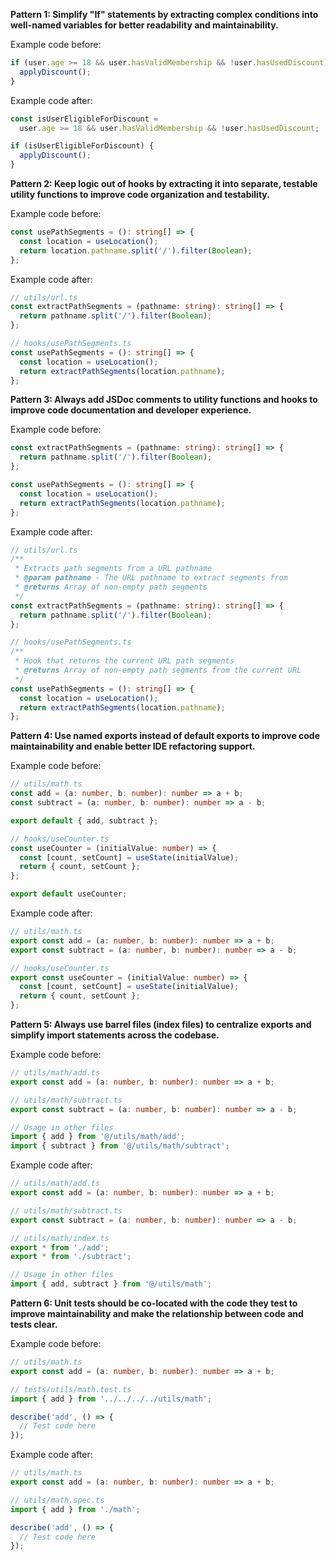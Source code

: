 <b>Pattern 1: Simplify "If" statements by extracting complex conditions into well-named variables for better readability and maintainability.</b>

Example code before:
```typescript
if (user.age >= 18 && user.hasValidMembership && !user.hasUsedDiscount) {
  applyDiscount();
}
```

Example code after:
```typescript
const isUserEligibleForDiscount =
  user.age >= 18 && user.hasValidMembership && !user.hasUsedDiscount;

if (isUserEligibleForDiscount) {
  applyDiscount();
}
```


<b>Pattern 2: Keep logic out of hooks by extracting it into separate, testable utility functions to improve code organization and testability.</b>

Example code before:
```typescript
const usePathSegments = (): string[] => {
  const location = useLocation();
  return location.pathname.split('/').filter(Boolean);
};
```

Example code after:
```typescript
// utils/url.ts
const extractPathSegments = (pathname: string): string[] => {
  return pathname.split('/').filter(Boolean);
};

// hooks/usePathSegments.ts
const usePathSegments = (): string[] => {
  const location = useLocation();
  return extractPathSegments(location.pathname);
};
```


<b>Pattern 3: Always add JSDoc comments to utility functions and hooks to improve code documentation and developer experience.</b>

Example code before:
```typescript
const extractPathSegments = (pathname: string): string[] => {
  return pathname.split('/').filter(Boolean);
};

const usePathSegments = (): string[] => {
  const location = useLocation();
  return extractPathSegments(location.pathname);
};
```

Example code after:
```typescript
// utils/url.ts
/**
 * Extracts path segments from a URL pathname
 * @param pathname - The URL pathname to extract segments from
 * @returns Array of non-empty path segments
 */
const extractPathSegments = (pathname: string): string[] => {
  return pathname.split('/').filter(Boolean);
};

// hooks/usePathSegments.ts
/**
 * Hook that returns the current URL path segments
 * @returns Array of non-empty path segments from the current URL
 */
const usePathSegments = (): string[] => {
  const location = useLocation();
  return extractPathSegments(location.pathname);
};
```


<b>Pattern 4: Use named exports instead of default exports to improve code maintainability and enable better IDE refactoring support.</b>

Example code before:
```typescript
// utils/math.ts
const add = (a: number, b: number): number => a + b;
const subtract = (a: number, b: number): number => a - b;

export default { add, subtract };

// hooks/useCounter.ts
const useCounter = (initialValue: number) => {
  const [count, setCount] = useState(initialValue);
  return { count, setCount };
};

export default useCounter;
```

Example code after:
```typescript
// utils/math.ts
export const add = (a: number, b: number): number => a + b;
export const subtract = (a: number, b: number): number => a - b;

// hooks/useCounter.ts
export const useCounter = (initialValue: number) => {
  const [count, setCount] = useState(initialValue);
  return { count, setCount };
};
```


<b>Pattern 5: Always use barrel files (index files) to centralize exports and simplify import statements across the codebase.</b>

Example code before:
```typescript
// utils/math/add.ts
export const add = (a: number, b: number): number => a + b;

// utils/math/subtract.ts
export const subtract = (a: number, b: number): number => a - b;

// Usage in other files
import { add } from '@/utils/math/add';
import { subtract } from '@/utils/math/subtract';
```

Example code after:
```typescript
// utils/math/add.ts
export const add = (a: number, b: number): number => a + b;

// utils/math/subtract.ts
export const subtract = (a: number, b: number): number => a - b;

// utils/math/index.ts
export * from './add';
export * from './subtract';

// Usage in other files
import { add, subtract } from '@/utils/math';
```


<b>Pattern 6: Unit tests should be co-located with the code they test to improve maintainability and make the relationship between code and tests clear.</b>

Example code before:
```typescript
// utils/math.ts
export const add = (a: number, b: number): number => a + b;

// tests/utils/math.test.ts
import { add } from '../../../../utils/math';

describe('add', () => {
  // Test code here
});
```

Example code after:
```typescript
// utils/math.ts
export const add = (a: number, b: number): number => a + b;

// utils/math.spec.ts
import { add } from './math';

describe('add', () => {
  // Test code here
});
```
